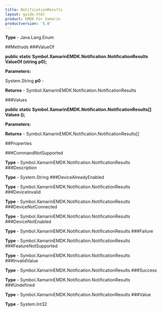 ```yaml
---
title: NotificationResults
layout: guide.html
product: EMDK For Xamarin 
productversion: '5.0' 
---
```



**Type** - Java.Lang.Enum

##Methods
###ValueOf

**public static Symbol.XamarinEMDK.Notification.NotificationResults ValueOf (string p0);**



**Parameters:**

System.String **p0**  - 

**Returns** - Symbol.XamarinEMDK.Notification.NotificationResults

###Values

**public static Symbol.XamarinEMDK.Notification.NotificationResults[] Values ();**



**Parameters:**

**Returns** - Symbol.XamarinEMDK.Notification.NotificationResults[]

##Properties

###CommandNotSupported


**Type** - Symbol.XamarinEMDK.Notification.NotificationResults
###Description


**Type** - System.String
###DeviceAlreadyEnabled


**Type** - Symbol.XamarinEMDK.Notification.NotificationResults
###DeviceInvalid


**Type** - Symbol.XamarinEMDK.Notification.NotificationResults
###DeviceNotConnected


**Type** - Symbol.XamarinEMDK.Notification.NotificationResults
###DeviceNotEnabled


**Type** - Symbol.XamarinEMDK.Notification.NotificationResults
###Failure


**Type** - Symbol.XamarinEMDK.Notification.NotificationResults
###FeatureNotSupported


**Type** - Symbol.XamarinEMDK.Notification.NotificationResults
###InvalidValue


**Type** - Symbol.XamarinEMDK.Notification.NotificationResults
###Success


**Type** - Symbol.XamarinEMDK.Notification.NotificationResults
###Undefined


**Type** - Symbol.XamarinEMDK.Notification.NotificationResults
###Value


**Type** - System.Int32
